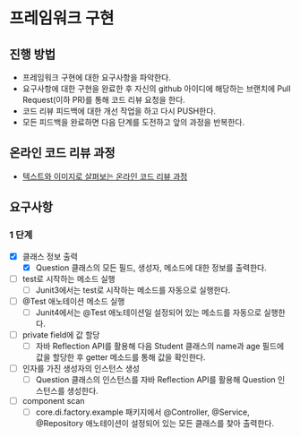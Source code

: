 # 프레임워크 구현
## 진행 방법
* 프레임워크 구현에 대한 요구사항을 파악한다.
* 요구사항에 대한 구현을 완료한 후 자신의 github 아이디에 해당하는 브랜치에 Pull Request(이하 PR)를 통해 코드 리뷰 요청을 한다.
* 코드 리뷰 피드백에 대한 개선 작업을 하고 다시 PUSH한다.
* 모든 피드백을 완료하면 다음 단계를 도전하고 앞의 과정을 반복한다.

## 온라인 코드 리뷰 과정
* [텍스트와 이미지로 살펴보는 온라인 코드 리뷰 과정](https://github.com/next-step/nextstep-docs/tree/master/codereview)

## 요구사항
### 1 단계
- [x] 클래스 정보 출력
  - [x] Question 클래스의 모든 필드, 생성자, 메소드에 대한 정보를 출력한다.
- [ ] test로 시작하는 메소드 실행
  - [ ] Junit3에서는 test로 시작하는 메소드를 자동으로 실행한다.
- [ ] @Test 애노테이션 메소드 실행
  - [ ] Junit4에서는 @Test 애노테이션일 설정되어 있는 메소드를 자동으로 실행한다.
- [ ] private field에 값 할당
  - [ ] 자바 Reflection API를 활용해 다음 Student 클래스의 name과 age 필드에 값을 할당한 후 getter 메소드를 통해 값을 확인한다.
- [ ] 인자를 가진 생성자의 인스턴스 생성
  - [ ] Question 클래스의 인스턴스를 자바 Reflection API를 활용해 Question 인스턴스를 생성한다.
- [ ] component scan
  - [ ] core.di.factory.example 패키지에서 @Controller, @Service, @Repository 애노테이션이 설정되어 있는 모든 클래스를 찾아 출력한다.